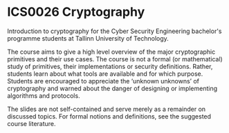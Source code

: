# ICS0026 Cryptography

Introduction to cryptography for the Cyber Security Engineering bachelor's programme students at Tallinn University of Technology.

The course aims to give a high level overview of the major cryptographic primitives and their use cases.
The course is not a formal (or mathematical) study of primitives, their implementations or security definitions.
Rather, students learn about what tools are available and for which purpose.
Students are encouraged to appreciate the ‘unknown unknowns’ of cryptography and warned about the danger of designing or implementing algorithms and protocols.

The slides are not self-contained and serve merely as a remainder on discussed topics.
For formal notions and definitions, see the suggested course literature.
